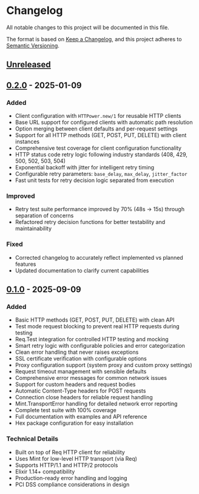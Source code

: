 # Changelog

All notable changes to this project will be documented in this file.

The format is based on [Keep a Changelog](https://keepachangelog.com/en/1.1.0/),
and this project adheres to [Semantic Versioning](https://semver.org/spec/v2.0.0.html).

## [Unreleased]

## [0.2.0] - 2025-01-09

### Added

- Client configuration with `HTTPower.new/1` for reusable HTTP clients
- Base URL support for configured clients with automatic path resolution
- Option merging between client defaults and per-request settings
- Support for all HTTP methods (GET, POST, PUT, DELETE) with client instances
- Comprehensive test coverage for client configuration functionality
- HTTP status code retry logic following industry standards (408, 429, 500, 502, 503, 504)
- Exponential backoff with jitter for intelligent retry timing
- Configurable retry parameters: `base_delay`, `max_delay`, `jitter_factor`
- Fast unit tests for retry decision logic separated from execution

### Improved

- Retry test suite performance improved by 70% (48s → 15s) through separation of concerns
- Refactored retry decision functions for better testability and maintainability

### Fixed

- Corrected changelog to accurately reflect implemented vs planned features
- Updated documentation to clarify current capabilities

## [0.1.0] - 2025-09-09

### Added

- Basic HTTP methods (GET, POST, PUT, DELETE) with clean API
- Test mode request blocking to prevent real HTTP requests during testing
- Req.Test integration for controlled HTTP testing and mocking
- Smart retry logic with configurable policies and error categorization
- Clean error handling that never raises exceptions
- SSL certificate verification with configurable options
- Proxy configuration support (system proxy and custom proxy settings)
- Request timeout management with sensible defaults
- Comprehensive error messages for common network issues
- Support for custom headers and request bodies
- Automatic Content-Type headers for POST requests
- Connection close headers for reliable request handling
- Mint.TransportError handling for detailed network error reporting
- Complete test suite with 100% coverage
- Full documentation with examples and API reference
- Hex package configuration for easy installation

### Technical Details

- Built on top of Req HTTP client for reliability
- Uses Mint for low-level HTTP transport (via Req)
- Supports HTTP/1.1 and HTTP/2 protocols
- Elixir 1.14+ compatibility
- Production-ready error handling and logging
- PCI DSS compliance considerations in design

[unreleased]: https://github.com/mdepolli/httpower/compare/v0.2.0...HEAD
[0.2.0]: https://github.com/mdepolli/httpower/compare/v0.1.0...v0.2.0
[0.1.0]: https://github.com/mdepolli/httpower/releases/tag/v0.1.0
